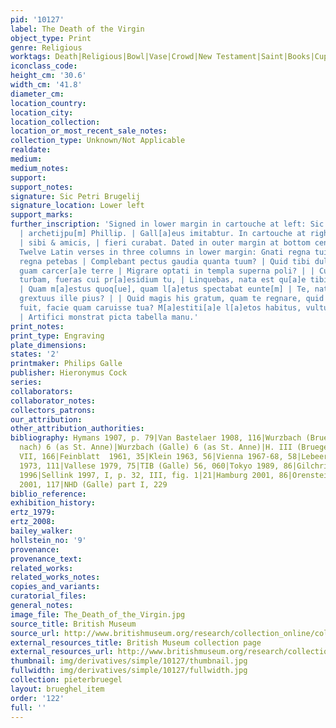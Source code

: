 ```yaml
---
pid: '10127'
label: The Death of the Virgin
object_type: Print
genre: Religious
worktags: Death|Religious|Bowl|Vase|Crowd|New Testament|Saint|Books|Cup|Sculpture
iconclass_code:
height_cm: '30.6'
width_cm: '41.8'
diameter_cm:
location_country:
location_city:
location_collection:
location_or_most_recent_sale_notes:
collection_type: Unknown/Not Applicable
realdate:
medium:
medium_notes:
support:
support_notes:
signature: Sic Petri Brugelij
signature_location: Lower left
support_marks:
further_inscription: 'Signed in lower margin in cartouche at left: Sic Petri Brugelij
  | archetijpu[m] Phillip. | Gall[a]eus imitabtur. In cartouche at right: Abrah. Ortelius,
  | sibi & amicis, | fieri curabat. Dated in outer margin at bottom center: 1574.
  Twelve Latin verses in three columns in lower margin: Gnati regna tui Virgo cum
  regna petebas | Complebant pectus gaudia quanta tuum? | Quid tibi dulce magis fuerat
  guam carcer[a]e terre | Migrare optati in templa superna poli? | | Cumq[ue] sacram
  turbam, fueras cui pr[a]esidium tu, | Linquebas, nata est qu[a]e tibi maestitia
  | Quam m[a]estus quoq[ue], quam l[a]etus spectabat eunte[m] | Te, nati atq[ue] idem
  grextuus ille pius? | | Quid magis his gratum, quam te regnare, quid [a]eque | Triste
  fuit, facie quam caruisse tua? M[a]estiti[a]e l[a]etos habitus, vultusque proborum
  | Artifici monstrat picta tabella manu.'
print_notes:
print_type: Engraving
plate_dimensions:
states: '2'
printmaker: Philips Galle
publisher: Hieronymus Cock
series:
collaborators:
collaborator_notes:
collectors_patrons:
our_attribution:
other_attribution_authorities:
bibliography: Hymans 1907, p. 79|Van Bastelaer 1908, 116|Wurzbach (Brueghel, stiche
  nach) 6 (as St. Anne)|Wurzbach (Galle) 6 (as St. Anne)|H. III (Bruegel), 116|H.
  VII, 166|Feinblatt  1961, 35|Klein 1963, 56|Vienna 1967-68, 58|Lebeer 1969, 86|Lari
  1973, 111|Vallese 1979, 75|TIB (Galle) 56, 060|Tokyo 1989, 86|Gilchrist 1992, 116|Melion
  1996|Sellink 1997, I, p. 32, III, fig. 1|21|Hamburg 2001, 86|Orenstein and Sellink
  2001, 117|NHD (Galle) part I, 229
biblio_reference:
exhibition_history:
ertz_1979:
ertz_2008:
bailey_walker:
hollstein_no: '9'
provenance:
provenance_text:
related_works:
related_works_notes:
copies_and_variants:
curatorial_files:
general_notes:
image_file: The_Death_of_the_Virgin.jpg
source_title: British Museum
source_url: http://www.britishmuseum.org/research/collection_online/collection_object_details/collection_image_gallery.aspx
external_resources_title: British Museum collection page
external_resources_url: http://www.britishmuseum.org/research/collection_online/collection_object_details.aspx
thumbnail: img/derivatives/simple/10127/thumbnail.jpg
fullwidth: img/derivatives/simple/10127/fullwidth.jpg
collection: pieterbruegel
layout: brueghel_item
order: '122'
full: ''
---
```

